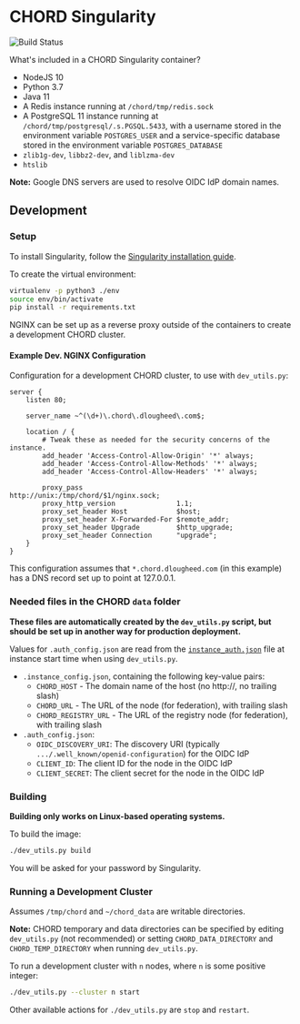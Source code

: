 # CHORD Singularity

![Build Status](https://travis-ci.org/c3g/chord_singularity.svg?branch=master)

What's included in a CHORD Singularity container?

  * NodeJS 10
  * Python 3.7
  * Java 11
  * A Redis instance running at `/chord/tmp/redis.sock`
  * A PostgreSQL 11 instance running at `/chord/tmp/postgresql/.s.PGSQL.5433`, with a username stored in the
    environment variable `POSTGRES_USER` and a service-specific database stored in the environment variable
    `POSTGRES_DATABASE`
  * `zlib1g-dev`, `libbz2-dev`, and `liblzma-dev`
  * `htslib`

**Note:** Google DNS servers are used to resolve OIDC IdP domain names.


## Development

### Setup

To install Singularity, follow the
[Singularity installation guide](https://sylabs.io/guides/3.4/user-guide/installation.html).

To create the virtual environment:

```bash
virtualenv -p python3 ./env
source env/bin/activate
pip install -r requirements.txt
```

NGINX can be set up as a reverse proxy outside of the containers to create a
development CHORD cluster.

#### Example Dev. NGINX Configuration

Configuration for a development CHORD cluster, to use with `dev_utils.py`:

```nginx
server {
    listen 80;

    server_name ~^(\d+)\.chord\.dlougheed\.com$;

    location / {
        # Tweak these as needed for the security concerns of the instance.
        add_header 'Access-Control-Allow-Origin' '*' always;
        add_header 'Access-Control-Allow-Methods' '*' always;
        add_header 'Access-Control-Allow-Headers' '*' always;

        proxy_pass                       http://unix:/tmp/chord/$1/nginx.sock;
        proxy_http_version               1.1;
        proxy_set_header Host            $host;
        proxy_set_header X-Forwarded-For $remote_addr;
        proxy_set_header Upgrade         $http_upgrade;
        proxy_set_header Connection      "upgrade";
    }
}
```

This configuration assumes that `*.chord.dlougheed.com` (in this example) has
a DNS record set up to point at 127.0.0.1.


### Needed files in the CHORD `data` folder

**These files are automatically created by the `dev_utils.py` script, but
should be set up in another way for production deployment.**

Values for `.auth_config.json` are read from the
[`instance_auth.json`](instance_auth.json) file at instance start time when
using `dev_utils.py`.

  * `.instance_config.json`, containing the following key-value pairs:
    * `CHORD_HOST` - The domain name of the host (no http://, no trailing slash)
    * `CHORD_URL` - The URL of the node (for federation), with trailing slash
    * `CHORD_REGISTRY_URL` - The URL of the registry node (for federation), with trailing slash
  * `.auth_config.json`:
    * `OIDC_DISCOVERY_URI`: The discovery URI (typically
      `.../.well_known/openid-configuration`) for the OIDC IdP
    * `CLIENT_ID`: The client ID for the node in the OIDC IdP
    * `CLIENT_SECRET`: The client secret for the node in the OIDC IdP


### Building

**Building only works on Linux-based operating systems.**

To build the image:

```bash
./dev_utils.py build
```

You will be asked for your password by Singularity.


### Running a Development Cluster

Assumes `/tmp/chord` and `~/chord_data` are writable directories.

**Note:** CHORD temporary and data directories can be specified by editing `dev_utils.py` (not recommended) or setting
`CHORD_DATA_DIRECTORY` and `CHORD_TEMP_DIRECTORY` when running `dev_utils.py`.

To run a development cluster with `n` nodes, where `n` is some positive integer:

```bash
./dev_utils.py --cluster n start
```

Other available actions for `./dev_utils.py` are `stop` and `restart`.
